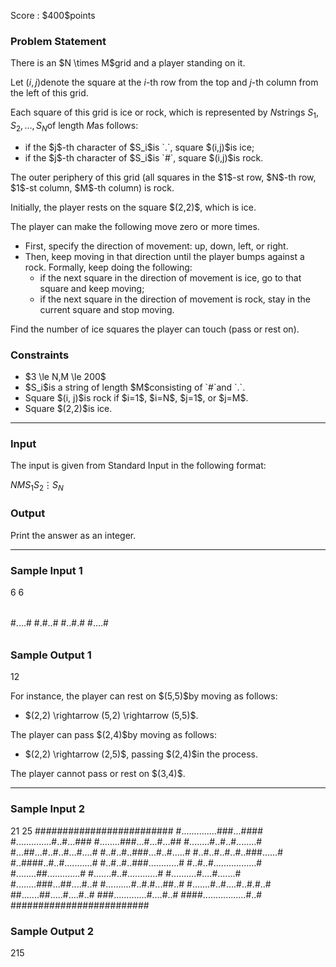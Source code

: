 
<div>

<span>

<span>

<p>
Score : $400$points
</p>

<div>

<section>

### **Problem Statement**

<p>
There is an $N \times M$grid and a player standing on it.

Let $(i,j)$denote the square at the $i$-th row from the top and $j$-th column from the left of this grid.

Each square of this grid is ice or rock, which is represented by $N$strings $S_1,S_2,\dots,S_N$of length $M$as follows:
</p>

<ul>

<li>
if the $j$-th character of $S_i$is `.`, square $(i,j)$is ice;
</li>

<li>
if the $j$-th character of $S_i$is `#`, square $(i,j)$is rock.
</li>

</ul>

<p>
The outer periphery of this grid (all squares in the $1$-st row, $N$-th row, $1$-st column, $M$-th column) is rock.
</p>

<p>
Initially, the player rests on the square $(2,2)$, which is ice.

The player can make the following move zero or more times.
</p>

<ul>

<li>
First, specify the direction of movement: up, down, left, or right.
</li>

<li>
Then, keep moving in that direction until the player bumps against a rock. Formally, keep doing the following:
<ul>

<li>
if the next square in the direction of movement is ice, go to that square and keep moving;
</li>

<li>
if the next square in the direction of movement is rock, stay in the current square and stop moving.
</li>

</ul>

</li>

</ul>

<p>
Find the number of ice squares the player can touch (pass or rest on).
</p>

</section>

</div>

<div>

<section>

### **Constraints**

<ul>

<li>
$3 \le N,M \le 200$
</li>

<li>
$S_i$is a string of length $M$consisting of `#`and `.`.
</li>

<li>
Square $(i, j)$is rock if $i=1$, $i=N$, $j=1$, or $j=M$.
</li>

<li>
Square $(2,2)$is ice.
</li>

</ul>

</section>

</div>

---

<div>

<div>

<section>

### **Input**

<p>
The input is given from Standard Input in the following format:
</p>

<div>

$N$$M$$S_1$$S_2$$\vdots$$S_N$
</div>

</section>

</div>

<div>

<section>

### **Output**

<p>
Print the answer as an integer.
</p>

</section>

</div>

</div>

---

<div>

<section>

### **Sample Input 1**

<div>

6 6
######
#....#
#.#..#
#..#.#
#....#
######

</div>

</section>

</div>

<div>

<section>

### **Sample Output 1**

<div>

12

</div>

<p>
For instance, the player can rest on $(5,5)$by moving as follows:
</p>

<ul>

<li>
$(2,2) \rightarrow (5,2) \rightarrow (5,5)$.
</li>

</ul>

<p>
The player can pass $(2,4)$by moving as follows:
</p>

<ul>

<li>
$(2,2) \rightarrow (2,5)$, passing $(2,4)$in the process.
</li>

</ul>

<p>
The player cannot pass or rest on $(3,4)$.
</p>

</section>

</div>

---

<div>

<section>

### **Sample Input 2**

<div>

21 25
#########################
#..............###...####
#..............#..#...###
#........###...#...#...##
#........#..#..#........#
#...##...#..#..#...#....#
#..#..#..###...#..#.....#
#..#..#..#..#..###......#
#..####..#..#...........#
#..#..#..###............#
#..#..#.................#
#........##.............#
#.......#..#............#
#..........#....#.......#
#........###...##....#..#
#..........#..#.#...##..#
#.......#..#....#..#.#..#
##.......##.....#....#..#
###.............#....#..#
####.................#..#
#########################

</div>

</section>

</div>

<div>

<section>

### **Sample Output 2**

<div>

215

</div>

</section>

</div>

</span>

</span>

</div>
